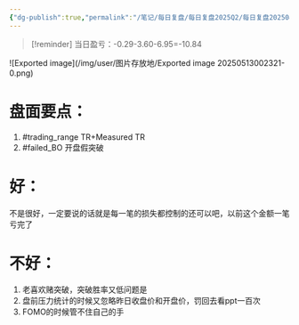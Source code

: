 ```yaml
---
{"dg-publish":true,"permalink":"/笔记/每日复盘/每日复盘2025Q2/每日复盘202504/20250415/"}
---
```


>[!reminder] 当日盈亏：-0.29-3.60-6.95=-10.84

![Exported image](/img/user/图片存放地/Exported image 20250513002321-0.png)
# 盘面要点：
1. #trading_range TR+Measured TR
2. #failed_BO 开盘假突破
# 好：  
不是很好，一定要说的话就是每一笔的损失都控制的还可以吧，以前这个金额一笔亏完了
 
# 不好：  
1. 老喜欢赌突破，突破胜率又低问题是  
2. 盘前压力统计的时候又忽略昨日收盘价和开盘价，罚回去看ppt一百次  
3. FOMO的时候管不住自己的手
